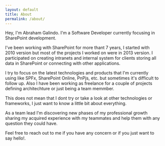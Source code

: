 ```yaml
---
layout: default
title: About
permalink: /about/
---
```


Hey, I'm Abraham Galindo. I'm a Software Developer currently focusing in SharePoint development.

I've been working with SharePoint for more thant 7 years, I started with 2010 version but most of the projects I worked on were in 2013 version. I participated on creating intranets and internal system for clients storing all data in SharePoint or connecting with other applications.

I try to focus on the latest technologies and products that I'm currently using like SPFx, SharePoint Online, PnPjs, etc. but sometimes it's difficult to follow up. Also I have been working as freelance for a couple of projects defining architechture or just being a team memmber.

This does not mean that I dont try or take a look at other technologies or frameworks, I just want to know a little bit about everything.

As a team lead I'm discovering new phases of my professional growth sharing my acquired experience with my teammates and help them with any question they could have.

Feel free to reach out to me if you have any concern or if you just want to say hello!.


<!--
This is the base Jekyll theme. You can find out more info about customizing your Jekyll theme, as well as basic Jekyll usage documentation at [jekyllrb.com](https://jekyllrb.com/)

You can find the source code for Minima at GitHub:
[jekyll][jekyll-organization] /
[minima](https://github.com/jekyll/minima)

You can find the source code for Jekyll at GitHub:
[jekyll][jekyll-organization] /
[jekyll](https://github.com/jekyll/jekyll)


[jekyll-organization]: https://github.com/jekyll
-->